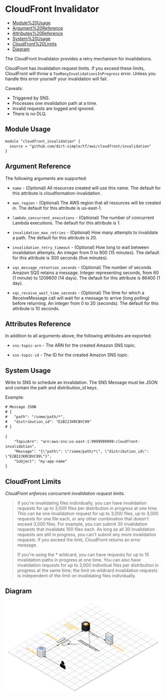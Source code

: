 # CloudFront Invalidator

- [Module%20Usage](#Module%20Usage)
- [Argument%20Reference](#Argument%20Reference)
- [Attributes%20Reference](#Attributes%20Reference)
- [System%20Usage](#System%20Usage)
- [CloudFront%20Limits](#CloudFront%20Limits)
- [Diagram](#Diagram)

The CloudFront Invalidator provides a retry mechanism for invalidations. 

CloudFront has invalidation request limits. If you exceed these limits, CloudFront will throw a `TooManyInvalidationsInProgress` error. Unless you handle this error yourself your invalidation will fail.

Caveats:

* Triggered by SNS.
* Processes one invalidation path at a time.
* Invalid requests are logged and ignored.
* There is no DLQ.

## Module Usage
```
module "cloudfront_invalidation" {
  source = "github.com/dirt-simple/tf/aws/cloudfront/invalidation"
}
```

## Argument Reference
The following arguments are supported:

* `name` - (Optional) All resources created will use this name. The default for this attribute is cloudformation-invalidation.

* `aws_region` - (Optional) The AWS region that all resources will be created in. The default for this attribute is us-east-1.

* `lambda_concurrent_executions` - (Optional) The number of concurrent Lambda executions. The default for this attribute is 1.

* `invalidation_max_retries` - (Optional) How many attempts to invalidate a path. The default for this attribute is 20.

* `invalidation_retry_timeout` - (Optional) How long to wait between invalidation attempts. An integer from 0 to 900 (15 minutes). The default for this attribute is 300 seconds (five minutes).

* `sqs_message_retention_seconds` - (Optional) The number of seconds Amazon SQS retains a message. Integer representing seconds, from 60 (1 minute) to 1209600 (14 days). The default for this attribute is 86400 (1 day).

* `sqs_receive_wait_time_seconds` - (Optional) The time for which a ReceiveMessage call will wait for a message to arrive (long polling) before returning. An integer from 0 to 20 (seconds). The default for this attribute is 10 seconds.

## Attributes Reference
In addition to all arguments above, the following attributes are exported:

* `sns-topic-arn` - The ARN for the created Amazon SNS topic.

* `sns-topic-id` - The ID for the created Amazon SNS topic.


## System Usage
Write to SNS to schedule an invalidation. The SNS Message must be JSON and contain the path and distribution_id keys.

Example:

```
# Message JSON
# {
# 	"path": "/some/path/*", 
# 	"distribution_id": "E2BI2JKRCBVC99"
# }

{
    "TopicArn": "arn:aws:sns:us-east-1:9999999999:cloudfront-invalidation",
    "Message": "{\"path\": \"/some/path/*\", \"distribution_id\": \"E2BI2JKRCBVC99\"}",
    "Subject": "my-app-name"
}

```

## CloudFront Limits
_CloudFront enforces concurrent invalidation request limits._

> If you're invalidating files individually, you can have invalidation requests for up to 3,000 files per distribution in progress at one time. This can be one invalidation request for up to 3,000 files, up to 3,000 requests for one file each, or any other combination that doesn't exceed 3,000 files. For example, you can submit 30 invalidation requests that invalidate 100 files each. As long as all 30 invalidation requests are still in progress, you can't submit any more invalidation requests. If you exceed the limit, CloudFront returns an error message.
>
>If you're using the * wildcard, you can have requests for up to 15 invalidation paths in progress at one time. You can also have invalidation requests for up to 3,000 individual files per distribution in progress at the same time; the limit on wildcard invalidation requests is independent of the limit on invalidating files individually.

## Diagram
![diagram](diagram.png)
